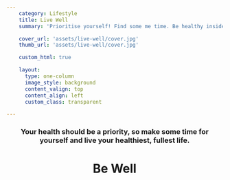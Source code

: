 ```yaml
---
    category: Lifestyle
    title: Live Well
    summary: 'Prioritise yourself! Find some me time. Be healthy inside and out. cuptate ndigent quatet iuntinctum a vel ipid essimus vernat qui dolorero es eraturiam'

    cover_url: 'assets/live-well/cover.jpg'
    thumb_url: 'assets/live-well/cover.jpg'

    custom_html: true

    layout:
      type: one-column
      image_style: background
      content_valign: top
      content_align: left
      custom_class: transparent

---
```


<figure class="cover-area image" style="background-image: url({{ cover.url }})" data-background-cover="true"></figure>
<div class="content">
  <header>
    <div class="wrapper">
      <h3 class="subtitle">Your health should be a priority, so make some time for yourself and live your healthiest, fullest life.</h3>
      <h1 class="title">Be Well</h1>
    </div>
  </header>
</div>
